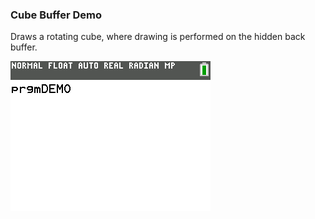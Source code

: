 ### Cube Buffer Demo

Draws a rotating cube, where drawing is performed on the hidden back buffer.

![Screenshot](screenshot.png)
